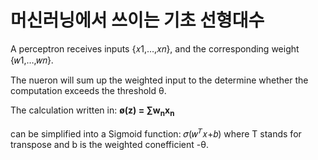 # 머신러닝에서 쓰이는 기초 선형대수

A perceptron receives inputs {𝑥1,…,𝑥𝑛}, and the corresponding weight {𝑤1,…,𝑤𝑛}.

The nueron will sum up the weighted input to the determine whether the computation exceeds the threshold θ.

The calculation written in: **ø(z) = ∑w<sub>n</sub>x<sub>n</sub>**

can be simplified into a Sigmoid function: 𝜎(𝑤<sup>𝑇</sup>𝑥+𝑏)
where T stands for transpose and b is the weighted conefficient -θ.